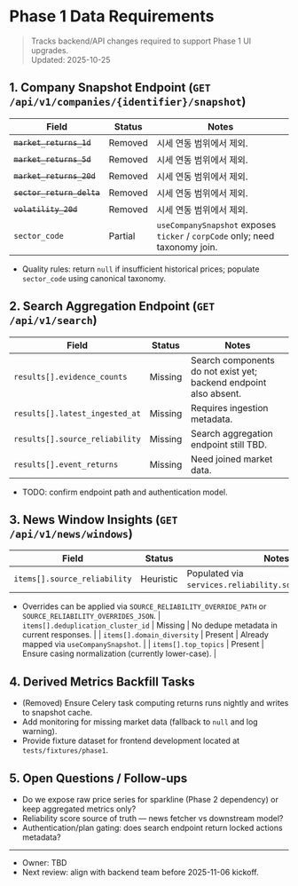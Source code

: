# Phase 1 Data Requirements

> Tracks backend/API changes required to support Phase 1 UI upgrades.  
> Updated: 2025-10-25

## 1. Company Snapshot Endpoint (`GET /api/v1/companies/{identifier}/snapshot`)
| Field | Status | Notes |
| --- | --- | --- |
| ~~`market_returns_1d`~~ | Removed | 시세 연동 범위에서 제외. |
| ~~`market_returns_5d`~~ | Removed | 시세 연동 범위에서 제외. |
| ~~`market_returns_20d`~~ | Removed | 시세 연동 범위에서 제외. |
| ~~`sector_return_delta`~~ | Removed | 시세 연동 범위에서 제외. |
| ~~`volatility_20d`~~ | Removed | 시세 연동 범위에서 제외. |
| `sector_code` | Partial | `useCompanySnapshot` exposes `ticker` / `corpCode` only; need taxonomy join. |

- Quality rules: return `null` if insufficient historical prices; populate `sector_code` using canonical taxonomy.

## 2. Search Aggregation Endpoint (`GET /api/v1/search`)
| Field | Status | Notes |
| --- | --- | --- |
| `results[].evidence_counts` | Missing | Search components do not exist yet; backend endpoint also absent. |
| `results[].latest_ingested_at` | Missing | Requires ingestion metadata. |
| `results[].source_reliability` | Missing | Search aggregation endpoint still TBD. |
| `results[].event_returns` | Missing | Need joined market data. |

- TODO: confirm endpoint path and authentication model.

## 3. News Window Insights (`GET /api/v1/news/windows`)
| Field | Status | Notes |
| --- | --- | --- |
| `items[].source_reliability` | Heuristic | Populated via `services.reliability.source_reliability`. |
  - Overrides can be applied via `SOURCE_RELIABILITY_OVERRIDE_PATH` or `SOURCE_RELIABILITY_OVERRIDES_JSON`.
| `items[].deduplication_cluster_id` | Missing | No dedupe metadata in current responses. |
| `items[].domain_diversity` | Present | Already mapped via `useCompanySnapshot`. |
| `items[].top_topics` | Present | Ensure casing normalization (currently lower-case). |

## 4. Derived Metrics Backfill Tasks
- (Removed) Ensure Celery task computing returns runs nightly and writes to snapshot cache.
- Add monitoring for missing market data (fallback to `null` and log warning).
- Provide fixture dataset for frontend development located at `tests/fixtures/phase1`.

## 5. Open Questions / Follow-ups
- Do we expose raw price series for sparkline (Phase 2 dependency) or keep aggregated metrics only?
- Reliability score source of truth — news fetcher vs downstream model?
- Authentication/plan gating: does search endpoint return locked actions metadata?

---
- Owner: TBD  
- Next review: align with backend team before 2025-11-06 kickoff.
